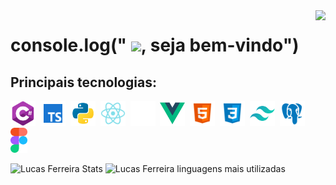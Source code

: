 <img align="right" height="590em" src="https://raw.githubusercontent.com/gist/thasuka/9a02ef8f68422a659995b070ac4308f8/raw/40361f212db78250306cb8760349649f0988df75/githubcard.svg" style="max-width: 38%;"/>

<h1 align="left">console.log(" <img src="https://raw.githubusercontent.com/kaueMarques/kaueMarques/master/hi.gif" height="30px">, seja bem-vindo")</h1>



## Principais tecnologias:
<img src="./assets/csharp.png" height="40px"/>&nbsp;
<img src="./assets/typescript.svg" height="40px"/>&nbsp;
<img src="./assets/python.png" height="40px"/>&nbsp;
<img src="./assets/react.svg" height="40px"/>&nbsp;
<img src="./assets/nextjs.png" height="40px"/>&nbsp;
<img src="./assets/vue.png" height="40px"/>&nbsp;
<img src="./assets/html5.svg" height="40px"/>&nbsp;
<img src="./assets/css3.svg" height="40px"/>&nbsp;
<img src="./assets/tailwind.png" height="40px"/>&nbsp;
<img src="./assets/postgreesql.svg" height="40px"/>&nbsp;
<img src="./assets/Figma.svg" height="40px"/>&nbsp;


![Lucas Ferreira Stats](https://github-readme-stats.vercel.app/api?username=thasuka&show_icons=true&theme=gruvbox )
![Lucas Ferreira linguagens mais utilizadas](https://github-readme-stats.vercel.app/api/top-langs/?username=thasuka&hide=html&layout=compact&show_icons=true&theme=gruvbox )